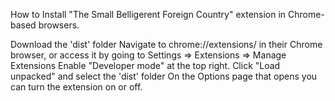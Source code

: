 How to Install "The Small Belligerent Foreign Country" extension in Chrome-based browsers.

Download the 'dist' folder
Navigate to chrome://extensions/ in their Chrome browser, or access it by going to Settings => Extensions => Manage Extensions
Enable "Developer mode" at the top right.
Click "Load unpacked" and select the 'dist' folder
On the Options page that opens you can turn the extension on or off.
